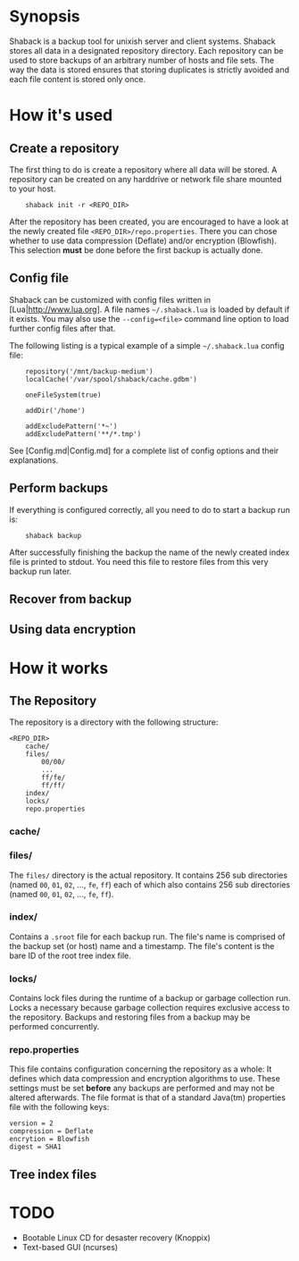 Synopsis
===========================

Shaback is a backup tool for unixish server and client systems. Shaback stores all data in a designated repository directory. Each repository can be used to store backups of an arbitrary number of hosts and file sets. The way the data is stored ensures that storing duplicates is strictly avoided and each file content is stored only once.

How it's used
===========================

Create a repository
---------------------------

The first thing to do is create a repository where all data will be stored. A repository can be created on any harddrive or network file share mounted to your host.

        shaback init -r <REPO_DIR>

After the repository has been created, you are encouraged to have a look at the newly created file `<REPO_DIR>/repo.properties`. There you can chose whether to use data compression (Deflate) and/or encryption (Blowfish). This selection **must** be done before the first backup is actually done.

Config file
---------------------------

Shaback can be customized with config files written in [Lua|http://www.lua.org]. A file names `~/.shaback.lua` is loaded by default if it exists. You may also use the `--config=<file>` command line option to load further config files after that.

The following listing is a typical example of a simple `~/.shaback.lua` config file:

        repository('/mnt/backup-medium')
        localCache('/var/spool/shaback/cache.gdbm')

        oneFileSystem(true)

        addDir('/home')

        addExcludePattern('*~')
        addExcludePattern('**/*.tmp')

See [Config.md|Config.md] for a complete list of config options and their explanations.

Perform backups
---------------------------

If everything is configured correctly, all you need to do to start a backup run is:

        shaback backup

After successfully finishing the backup the name of the newly created index file is printed to stdout. You need this file to restore files from this very backup run later.

Recover from backup
---------------------------


Using data encryption
---------------------------


How it works
===========================

The Repository
---------------------------

The repository is a directory with the following structure:

	<REPO_DIR>
     	cache/
		files/
			00/00/
     		...
			ff/fe/
			ff/ff/
		index/
		locks/
		repo.properties

### cache/

### files/

The `files/` directory is the actual repository. It contains 256 sub directories (named `00`, `01`, `02`, ..., `fe`, `ff`) each of which also contains 256 sub directories (named `00`, `01`, `02`, ..., `fe`, `ff`).

### index/

Contains a `.sroot` file for each backup run. The file's name is comprised of the backup set (or host) name and a timestamp. The file's content is the bare ID of the root tree index file.

### locks/

Contains lock files during the runtime of a backup or garbage collection run.
Locks a necessary because garbage collection requires exclusive access to the repository. Backups and restoring files from a backup may be performed concurrently.

### repo.properties

This file contains configuration concerning the repository as a whole: It defines which data compression and encryption algorithms to use. These settings must be set **before** any backups are performed and may not be altered afterwards.
The file format is that of a standard Java(tm) properties file with the following keys:

	version = 2
	compression = Deflate
	encrytion = Blowfish
	digest = SHA1

## Tree index files

TODO
===========================

- Bootable Linux CD for desaster recovery (Knoppix)
- Text-based GUI (ncurses)
